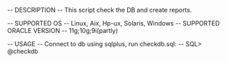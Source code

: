 -- DESCRIPTION
--   This script check the DB and create reports.

-- SUPPORTED OS
--   Linux, Aix, Hp-ux, Solaris, Windows
-- SUPPORTED ORACLE VERSION
--   11g;10g;9i(partly)

-- USAGE
--   Connect to db using sqlplus, run checkdb.sql:
--   SQL> @checkdb
